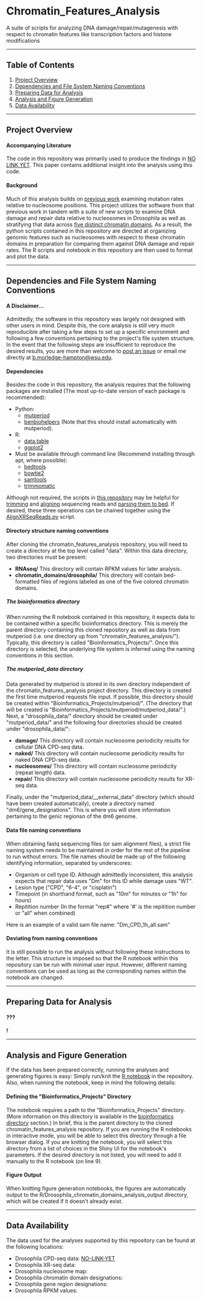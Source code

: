 # Chromatin_Features_Analysis
 A suite of scripts for analyzing DNA damage/repair/mutagenesis with respect to chromatin features like transcription factors and histone modifications
***

## Table of Contents
1. [Project Overview](#project-overview)
2. [Dependencies and File System Naming Conventions](#dependencies-and-file-system-naming-conventions)
3. [Preparing Data for Analysis](#preparing-data-for-analysis)
4. [Analysis and Figure Generation](#analysis-and-figure-generation)
5. [Data Availability](#data-availability)
***

## Project Overview

#### Accompanying Literature
The code in this repository was primarily used to produce the findings in [NO LINK YET](). This paper contains additional insight into the analysis using this code.

#### Background
Much of this analysis builds on [previous work](https://www.ncbi.nlm.nih.gov/pmc/articles/PMC8349767/) examining mutation rates relative to nucleosome positions. This project utilizes the software from that previous work in tandem with a suite of new scripts to examine DNA damage and repair data relative to nucleosomes in Drosophila as well as stratifying that data across [five distinct chromatin domains](https://www.ncbi.nlm.nih.gov/pmc/articles/PMC3119929/). As a result, the python scripts contained in this repository are directed at organizing genomic features such as nucleosomes with respect to these chromatin domains in preparation for comparing them against DNA damage and repair rates. The R scripts and notebook in this repository are then used to format and plot the data.
***

## Dependencies and File System Naming Conventions

#### A Disclaimer...
Admittedly, the software in this repository was largely not designed with other users in mind. Despite this, the core analysis is still very much reproducible after taking a few steps to set up a specific environment and following a few conventions pertaining to the project's file system structure. In the event that the following steps are insufficient to reproduce the desired results, you are more than welcome to [post an issue](../../issues) or email me directly at b.morledge-hampton@wsu.edu.

#### Dependencies
Besides the code in this repository, the analysis requires that the following packages are installed (The most up-to-date version of each package is recommended):
- Python:
  - [mutperiod](https://github.com/bmorledge-hampton19/mutperiod)
  - [benbiohelpers](https://github.com/bmorledge-hampton19/benbiohelpers) (Note that this should install automatically with mutperiod).
- R:
  - [data.table](https://cran.r-project.org/web/packages/data.table/index.html)
  - [ggplot2](https://cran.r-project.org/web/packages/ggplot2/index.html)
- Must be available through command line (Recommend installing through apt, where possible):
  - [bedtools](https://bedtools.readthedocs.io/en/latest/)
  - [bowtie2](http://bowtie-bio.sourceforge.net/bowtie2/index.shtml)
  - [samtools](http://www.htslib.org/)
  - [trimmomatic](http://www.usadellab.org/cms/?page=trimmomatic)
  
Although not required, the scripts in [this repository](https://github.com/bmorledge-hampton19/XR-seq_Analysis) may be helpful for [trimming](https://github.com/bmorledge-hampton19/XR-seq_Analysis/blob/main/TrimAdaptorSequences.py) and [aligning](https://github.com/bmorledge-hampton19/XR-seq_Analysis/blob/main/TrimmedFastqToSam.py) sequencing reads and [parsing them to bed](https://github.com/bmorledge-hampton19/XR-seq_Analysis/blob/main/SamToBed.py). If desired, these three operations can be chained together using the [AlignXRSeqReads.py](https://github.com/bmorledge-hampton19/XR-seq_Analysis/blob/main/AlignXRSeqReads.py) script.

#### Directory structure naming conventions
After cloning the chromatin_features_analysis repository, you will need to create a directory at the top level called "data". Within this data directory, two directories must be present:
- __RNAseq/__ This directory will contain RPKM values for later analysis.
- __chromatin_domains/drosophila/__  This directory will contain bed-formatted files of regions labeled as one of the five colored chromatin domains.

##### The bioinformatics directory
When running the R notebook contained in this repository, it expects data to be contained within a specific bioinformatics directory. This is merely the parent directory containing this cloned repository as well as data from mutperiod (i.e. one directory up from "chromatin_features_analysis/"). Typically, this directory is called "Bioinformatics_Projects/". Once this directory is selected, the underlying file system is inferred using the naming conventions in this section.

##### The mutperiod_data directory
Data generated by mutperiod is stored in its own directory independent of the chromatin_features_analysis project directory. This directory is created the first time mutperiod requests file input. If possible, this directory should be created within "Bioinformatics_Projects/mutperiod/". (The directory that will be created is "Bioinformatics_Projects/mutperiod/mutperiod_data/".) Next, a "drosophila_data/" directory should be created under "mutperiod_data/" and the following four directories should be created under "drosophila_data/":
- __damage/__ This directory will contain nucleosome periodicity results for cellular DNA CPD-seq data.
- __naked/__ This directory will contain nucleosome periodicity results for naked DNA CPD-seq data.
- __nucleosomes/__ This directory will contain nucleosome periodicity (repeat length) data.
- __repair/__ This directory will contain nucleosome periodicity results for XR-seq data.

Finally, under the "mutperiod_data/\_\_external_data\" directory (which should have been created automatically), create a directory named "dm6/gene_designations". This is where you will store information pertaining to the genic regionsn of the dm6 genome.

#### Data file naming conventions
When obtaining fastq sequencing files (or sam alignment files), a strict file naming system needs to be maintained in order for the rest of the pipeline to run without errors. The file names should be made up of the following identifying information, separated by underscores:
- Organism or cell type ID. Although admittedly inconsistent, this analysis expects that repair data uses "Dm" for this ID while damage uses "WT".
- Lesion type ("CPD", "6-4", or "cisplatin")
- Timepoint (in shorthand format, such as "10m" for minutes or "1h" for hours)
- Repitition number (In the format "rep#" where '#' is the repitition number or "all" when combined)

Here is an example of a valid sam file name: "Dm_CPD_1h_all.sam"

#### Deviating from naming conventions
It is still possible to run the analysis without following these instructions to the letter. This structure is imposed so that the R notebook within this repository can be run with minimal user input. However, different naming conventions can be used as long as the corresponding names within the notebook are changed.

***

## Preparing Data for Analysis

#### ???
f
***

## Analysis and Figure Generation
If the data has been prepared correctly, running the analyses and generating figures is easy: Simply run/knit the [R notebook](R/) in the repository. Also, when running the notebook, keep in mind the following details:

#### Defining the "Bioinformatics_Projects" Directory
The notebook requires a path to the "Bioinformatics_Projects" directory. (More information on this directory is available in the [bioinformatics directory](#the-bioinformatics-directory) section.) In brief, this is the parent directory to the cloned chromatin_features_analysis repository. If you are running the R notebooks in interactive mode, you will be able to select this directory through a file browser dialog. If you are knitting the notebook, you will select this directory from a list of choices in the Shiny UI for the notebook's parameters. If the desired directory is not listed, you will need to add it manually to the R notebook (on line 9).

#### Figure Output
When knitting figure generation notebooks, the figures are automatically output to the R/Drosophila_chromatin_domains_analysis_output directory, which will be created if it doesn't already exist.
***

## Data Availability
The data used for the analyses supported by this repository can be found at the following locations:
- Drosophila CPD-seq data: [NO-LINK-YET](NO-LINK-YET)
- Drosophila XR-seq data: []()
- Drosophila nucleosome map: []()
- Drosophila chromatin domain designations: []()
- Drosophila gene region designations: []()
- Drosophila RPKM values: []()
